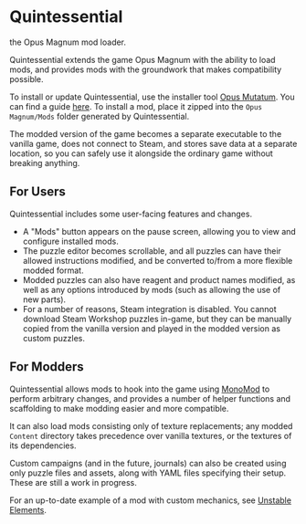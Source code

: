 ﻿# Quintessential
the Opus Magnum mod loader.

Quintessential extends the game Opus Magnum with the ability to load mods, and provides mods with the groundwork that makes compatibility possible.

To install or update Quintessential, use the installer tool [Opus Mutatum](https://github.com/QuintessentialOM/OpusMutatum). You can find a guide [here](https://github.com/QuintessentialOM/Quintessential/wiki/How-to-mod-the-game). To install a mod, place it zipped into the `Opus Magnum/Mods` folder generated by Quintessential.

The modded version of the game becomes a separate executable to the vanilla game, does not connect to Steam, and stores save data at a separate location, so you can safely use it alongside the ordinary game without breaking anything.

## For Users

Quintessential includes some user-facing features and changes.
- A "Mods" button appears on the pause screen, allowing you to view and configure installed mods.
- The puzzle editor becomes scrollable, and all puzzles can have their allowed instructions modified, and be converted to/from a more flexible modded format.
- Modded puzzles can also have reagent and product names modified, as well as any options introduced by mods (such as allowing the use of new parts).
- For a number of reasons, Steam integration is disabled. You cannot download Steam Workshop puzzles in-game, but they can be manually copied from the vanilla version and played in the modded version as custom puzzles.

## For Modders

Quintessential allows mods to hook into the game using [MonoMod](https://github.com/MonoMod/MonoMod) to perform arbitrary changes, and provides a number of helper functions and scaffolding to make modding easier and more compatible.

It can also load mods consisting only of texture replacements; any modded `Content` directory takes precedence over vanilla textures, or the textures of its dependencies.

Custom campaigns (and in the future, journals) can also be created using only puzzle files and assets, along with YAML files specifying their setup. These are still a work in progress.

For an up-to-date example of a mod with custom mechanics, see [Unstable Elements](https://github.com/l-Luna/UnstableElements).